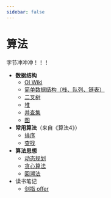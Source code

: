 ```yaml
---
sidebar: false
---
```

# 算法

字节冲冲冲！！！

- **数据结构**
  - [OI Wiki](https://oi-wiki.org/ds/)
  - [简单数据结构（栈、队列、链表）](/algo/简单结构)
  - [二叉树](/algo/4.二叉树.md)
  - [堆](/algo/最小堆)
  - [并查集](/algo/并查集)
  - [图](/algo/图)
- **常用算法**（来自《算法4》）
  - [排序](/algo/排序.md)
  - [查找](/algo/查找.md)
- **算法思想**
  - [动态规划](/algo/0.动态规划.md)
  - [贪心算法]()
  - [回溯法]()
- 读书笔记
  - [剑指 offer](/algo/剑指offer.md)
  